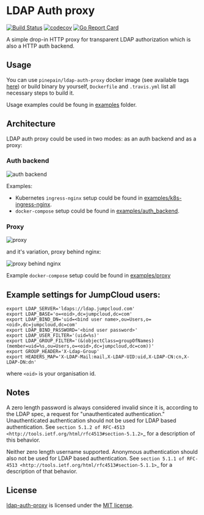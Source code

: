 # LDAP Auth proxy

[![Build Status](https://api.travis-ci.org/pinepain/ldap-auth-proxy.svg?branch=master)](https://travis-ci.org/pinepain/ldap-auth-proxy)
[![codecov](https://codecov.io/gh/pinepain/ldap-auth-proxy/branch/master/graph/badge.svg)](https://codecov.io/gh/pinepain/ldap-auth-proxy)
[![Go Report Card](https://goreportcard.com/badge/github.com/pinepain/ldap-auth-proxy)](https://goreportcard.com/report/github.com/pinepain/ldap-auth-proxy)

A simple drop-in HTTP proxy for transparent LDAP authorization which is also a HTTP auth backend.

## Usage

You can use `pinepain/ldap-auth-proxy` docker image (see available tags [here](https://hub.docker.com/r/pinepain/ldap-auth-proxy/tags/))
or build binary by yourself, `Dockerfile` and `.travis.yml` list all necessary steps to build it.

Usage examples could be foung in [examples](./examples) folder.

## Architecture

LDAP auth proxy could be used in two modes: as an auth backend and as a proxy:

### Auth backend

![auth backend](https://user-images.githubusercontent.com/2185793/38117476-e3a456dc-33bd-11e8-927d-ef68a9a863d7.png)

Examples:
  - Kubernetes `ingress-nginx` setup could be found in [examples/k8s-ingress-nginx](./examples/k8s-ingress-nginx).
  - `docker-compose` setup could be found in [examples/auth_backend](./examples/auth_backend).

### Proxy

![proxy](https://user-images.githubusercontent.com/2185793/38117475-e384e496-33bd-11e8-9959-fbef372ea06a.png)

and it's variation, proxy behind nginx:

![proxy behind nginx](https://user-images.githubusercontent.com/2185793/38117474-e367794c-33bd-11e8-86a4-1b16d9fa6e4b.png)

Example `docker-compose` setup could be found in [examples/proxy](./examples/proxy)

## Example settings for JumpCloud users:

    export LDAP_SERVER='ldaps://ldap.jumpcloud.com'
    export LDAP_BASE='o=<oid>,dc=jumpcloud,dc=com'
    export LDAP_BIND_DN='uid=<bind user name>,ou=Users,o=<oid>,dc=jumpcloud,dc=com'
    export LDAP_BIND_PASSWORD='<bind user password>'
    export LDAP_USER_FILTER='(uid=%s)'
    export LDAP_GROUP_FILTER='(&(objectClass=groupOfNames)(member=uid=%s,ou=Users,o=<oid>,dc=jumpcloud,dc=com))'
    export GROUP_HEADER='X-Ldap-Group'
    export HEADERS_MAP='X-LDAP-Mail:mail,X-LDAP-UID:uid,X-LDAP-CN:cn,X-LDAP-DN:dn'

where `<oid>` is your organisation id.


## Notes

A zero length password is always considered invalid since it is, according to the LDAP spec, a request for
"unauthenticated authentication." Unauthenticated authentication should not be used for LDAP based authentication.
See `section 5.1.2 of RFC-4513 <http://tools.ietf.org/html/rfc4513#section-5.1.2>`_ for a description of this behavior.

Neither zero length username supported. Anonymous authentication should also not be used for LDAP based authentication.
See `section 5.1.1 of RFC-4513 <http://tools.ietf.org/html/rfc4513#section-5.1.1>`_ for a description of that behavior.


## License

[ldap-auth-proxy](https://github.com/pinepain/ldap-auth-proxy) is licensed under the [MIT license](http://opensource.org/licenses/MIT).

